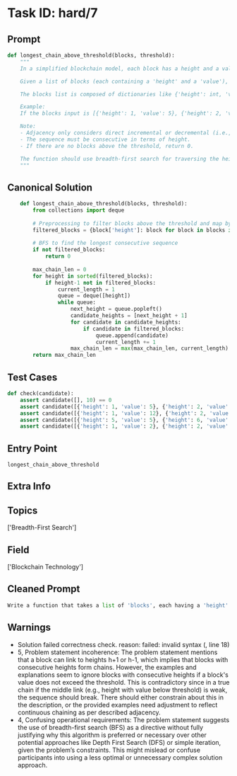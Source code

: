 # Task ID: hard/7

## Prompt

```python
def longest_chain_above_threshold(blocks, threshold):
    """
    In a simplified blockchain model, each block has a height and a value. The height of a block is a positive integer, and a block at height h can be linked to a block at height h+1 or h-1.

    Given a list of blocks (each containing a 'height' and a 'value'), and a threshold value, write a function that returns the length of the longest chain of consecutive blocks where each block in the chain has a value greater than the given threshold.

    The blocks list is composed of dictionaries like {'height': int, 'value': int}. Not all heights need to be present in the list. If there are multiple blocks at the same height, only one can be used in the chain.

    Example:
    If the blocks input is [{'height': 1, 'value': 5}, {'height': 2, 'value': 3}, {'height': 3, 'value': 9}], and the threshold is 4, the function should return 2 (heights 1 and 3, but height 2 is ignored since its value is below threshold).

    Note:
    - Adjacency only considers direct incremental or decremental (i.e., heights h-1, h, h+1).
    - The sequence must be consecutive in terms of height.
    - If there are no blocks above the threshold, return 0.

    The function should use breadth-first search for traversing the heights efficiently.
    """
```

## Canonical Solution

```python
	def longest_chain_above_threshold(blocks, threshold):
		from collections import deque
		
		# Preprocessing to filter blocks above the threshold and map by height
		filtered_blocks = {block['height']: block for block in blocks if block['value'] > threshold}
		
		# BFS to find the longest consecutive sequence
		if not filtered_blocks:
			return 0
		
		max_chain_len = 0
		for height in sorted(filtered_blocks):
			if height-1 not in filtered_blocks:
				current_length = 1
				queue = deque([height])
				while queue:
					next_height = queue.popleft()
					candidate_heights = [next_height + 1]
					for candidate in candidate_heights:
						if candidate in filtered_blocks:
							queue.append(candidate)
							current_length += 1
					max_chain_len = max(max_chain_len, current_length)
		return max_chain_len

```

## Test Cases

```python
def check(candidate):
	assert candidate([], 10) == 0
	assert candidate([{'height': 1, 'value': 5}, {'height': 2, 'value': 3}, {'height': 3, 'value': 9}], 4) == 2
	assert candidate([{'height': 1, 'value': 12}, {'height': 2, 'value': 11}, {'height': 3, 'value': 10}], 9) == 3
	assert candidate([{'height': 5, 'value': 5}, {'height': 6, 'value': 3}, {'height': 7, 'value': 9}], 7) == 1
	assert candidate([{'height': 1, 'value': 2}, {'height': 2, 'value': 15}, {'height': 3, 'value': 8}], 10) == 1

```

## Entry Point

`longest_chain_above_threshold`

## Extra Info

## Topics

['Breadth-First Search']

## Field

['Blockchain Technology']

## Cleaned Prompt

```python
Write a function that takes a list of 'blocks', each having a 'height' and 'value', and a 'threshold'. Return the length of the longest chain of consecutive blocks where each block's value exceeds the threshold. Use BFS for efficient height searching. Example blocks: [{'height': 1, 'value': 5}, {'height': 3, 'value': 9}], threshold: 4; output: 2.
```

## Warnings

- Solution failed correctness check. reason: failed: invalid syntax (<string>, line 18)
- 5, Problem statement incoherence: The problem statement mentions that a block can link to heights h+1 or h-1, which implies that blocks with consecutive heights form chains. However, the examples and explanations seem to ignore blocks with consecutive heights if a block's value does not exceed the threshold. This is contradictory since in a true chain if the middle link (e.g., height with value below threshold) is weak, the sequence should break. There should either constrain about this in the description, or the provided examples need adjustment to reflect continuous chaining as per described adjacency.
- 4, Confusing operational requirements: The problem statement suggests the use of breadth-first search (BFS) as a directive without fully justifying why this algorithm is preferred or necessary over other potential approaches like Depth First Search (DFS) or simple iteration, given the problem’s constraints. This might mislead or confuse participants into using a less optimal or unnecessary complex solution approach.

